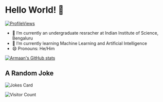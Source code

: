 # Hello World! 👋
[![ProfileViews](https://komarev.com/ghpvc/?username=Armxyz1&color=green&style=flat)](https://komarev.com/ghpvc/?username=Armxyz1)
<!--
**Armxyz1/Armxyz1** is a ✨ _special_ ✨ repository because its `README.md` (this file) appears on your GitHub profile.

Here are some ideas to get you started: -->

- 🔭 I’m currently an undergraduate resracher at Indian Institute of Science, Bengaluru
- 🌱 I’m currently learning Machine Learning and Artificial Intelligence
- 😄 Pronouns: He/Him

[![Armaan's GitHub stats](https://github-readme-stats.vercel.app/api?username=Armxyz1&show_icons=true&theme=chartreuse-dark&rank_icon=github)](https://github.com/Armxyz1/github-readme-stats)  

## A Random Joke
![Jokes Card](https://readme-jokes.vercel.app/api?hideBorder&theme=merko)

![Visitor Count](https://profile-counter.glitch.me/Armxyz1/count.svg)
